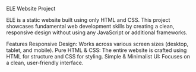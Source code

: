 ELE Website Project

ELE is a static website built using only HTML and CSS. This project showcases fundamental web development skills by creating a clean, responsive design without using any JavaScript or additional frameworks.

Features
Responsive Design: Works across various screen sizes (desktop, tablet, and mobile).
Pure HTML & CSS: The entire website is crafted using HTML for structure and CSS for styling.
Simple & Minimalist UI: Focuses on a clean, user-friendly interface.
